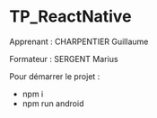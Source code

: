 # TP_ReactNative

Apprenant : CHARPENTIER Guillaume

Formateur : SERGENT Marius

Pour démarrer le projet : 

- npm i
- npm run android
